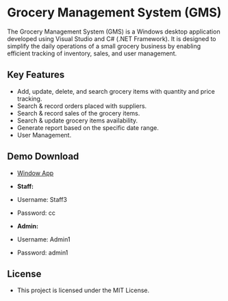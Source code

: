 # Grocery Management System (GMS)

The Grocery Management System (GMS) is a Windows desktop application developed using Visual Studio and C# (.NET Framework). It is designed to simplify the daily operations of a small grocery business by enabling efficient tracking of inventory, sales, and user management.

## Key Features

- Add, update, delete, and search grocery items with quantity and price tracking.
- Search & record orders placed with suppliers.
- Search & record sales of the grocery items.
- Search & update grocery items availability.
- Generate report based on the specific date range.
- User Management.

## Demo Download

- [Window App](https://drive.google.com/file/d/1eKSBVdQ7KuEeQ3XPVe0YbNXsXm7KSVNd/view?usp=sharing)
  
- **Staff:**
-   Username: Staff3
-   Password: cc
- **Admin:**
-   Username: Admin1
-   Password: admin1

## License

- This project is licensed under the MIT License.
